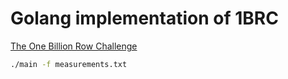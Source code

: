 # Golang implementation of 1BRC

[The One Billion Row Challenge](https://github.com/gunnarmorling/1brc)

``` bash
./main -f measurements.txt
```